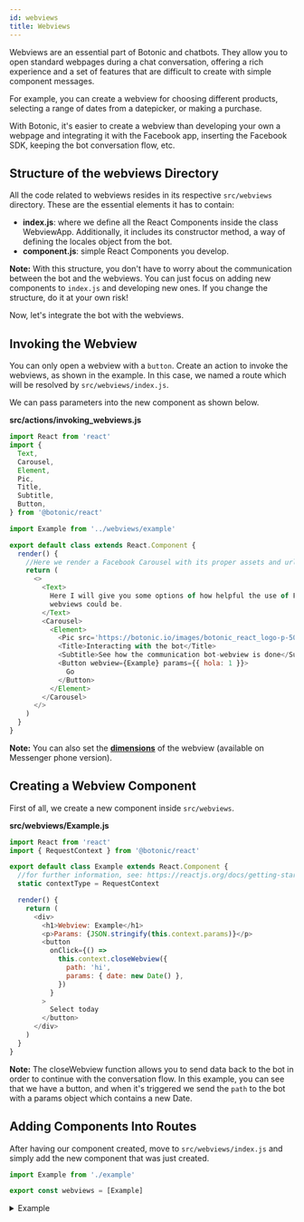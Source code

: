 ```yaml
---
id: webviews
title: Webviews
---
```


Webviews are an essential part of Botonic and chatbots. They allow you to open standard webpages during a chat conversation, offering a rich experience and a set of features that are difficult to create with simple component messages.

For example, you can create a webview for choosing different products, selecting a range of dates from a datepicker, or making a purchase.

With Botonic, it's easier to create a webview than developing your own a webpage and integrating it with the Facebook app, inserting the Facebook SDK, keeping the bot conversation flow, etc.

## Structure of the webviews Directory

All the code related to webviews resides in its respective `src/webviews` directory. These are the essential elements it has to contain:

- **index.js**: where we define all the React Components inside the class WebviewApp. Additionally, it includes its constructor method, a way of defining the locales object from the bot.
- **component.js**: simple React Components you develop.

**Note:** With this structure, you don't have to worry about the communication between the bot and the webviews. You can just focus on adding new components to `index.js` and developing new ones. If you change the structure, do it at your own risk!

Now, let's integrate the bot with the webviews.

## Invoking the Webview

You can only open a webview with a `button`. Create an action to invoke the webviews, as shown in the example. In this case, we named a route which will be resolved by `src/webviews/index.js`.

We can pass parameters into the new component as shown below.

**src/actions/invoking_webviews.js**

```javascript
import React from 'react'
import {
  Text,
  Carousel,
  Element,
  Pic,
  Title,
  Subtitle,
  Button,
} from '@botonic/react'

import Example from '../webviews/example'

export default class extends React.Component {
  render() {
    //Here we render a Facebook Carousel with its proper assets and url routes for the webview
    return (
      <>
        <Text>
          Here I will give you some options of how helpful the use of Facebook
          webviews could be.
        </Text>
        <Carousel>
          <Element>
            <Pic src='https://botonic.io/images/botonic_react_logo-p-500.png' />
            <Title>Interacting with the bot</Title>
            <Subtitle>See how the communication bot-webview is done</Subtitle>
            <Button webview={Example} params={{ hola: 1 }}>
              Go
            </Button>
          </Element>
        </Carousel>
      </>
    )
  }
}
```

**Note:** You can also set the **[dimensions](https://developers.facebook.com/docs/messenger-platform/webview/#height)** of the webview (available on Messenger phone version).

## Creating a Webview Component

First of all, we create a new component inside `src/webviews`.

**src/webviews/Example.js**

```javascript
import React from 'react'
import { RequestContext } from '@botonic/react'

export default class Example extends React.Component {
  //for further information, see: https://reactjs.org/docs/getting-started.html
  static contextType = RequestContext

  render() {
    return (
      <div>
        <h1>Webview: Example</h1>
        <p>Params: {JSON.stringify(this.context.params)}</p>
        <button
          onClick={() =>
            this.context.closeWebview({
              path: 'hi',
              params: { date: new Date() },
            })
          }
        >
          Select today
        </button>
      </div>
    )
  }
}
```

**Note:** The closeWebview function allows you to send data back to the bot in order to continue with the conversation flow.
In this example, you can see that we have a button, and when it's triggered we send the `path` to the bot with a params object which contains a new Date.

## Adding Components Into Routes

After having our component created, move to `src/webviews/index.js` and simply add the new component that was just created.

```javascript
import Example from './example'

export const webviews = [Example]
```

<details>
<summary>Example</summary>

This an element to invoke the webview:

![](https://botonic-doc-static.netlify.com/images/webview_carrousel.png)

This is how the webview looks on Facebook Messenger:

![](https://botonic-doc-static.netlify.com/images/webview_view.png)

</details>
